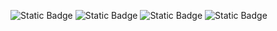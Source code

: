 ![Static Badge](https://img.shields.io/badge/C-00599C?style=for-the-badge&logo=c&logoColor=white)
![Static Badge](https://img.shields.io/badge/Python-FFD43B?style=for-the-badge&logo=python&logoColor=blue)
![Static Badge](https://img.shields.io/badge/JavaScript-black?logo=JavaScript&logoColor=%23f7df1e)
![Static Badge](https://img.shields.io/badge/AbdullahHR10-%230359AE?logo=Github&logoColor=%23000000)



